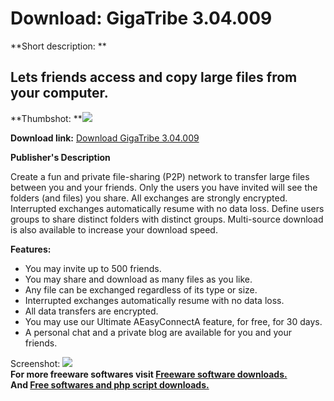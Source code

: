 # Download: GigaTribe 3.04.009

**Short description: **

## Lets friends access and copy large files from your computer.

  
**Thumbshot: **![](http://www.freewarefiles.com/screenshot/gigatribe_md.gif)   
  
**Download link:** [Download GigaTribe 3.04.009](http://freesoftwares.boysofts.com/GigaTribe_program_25680.html)  
  

**Publisher's Description**  
  

Create a fun and private file-sharing (P2P) network to transfer large files
between you and your friends. Only the users you have invited will see the
folders (and files) you share. All exchanges are strongly encrypted.
Interrupted exchanges automatically resume with no data loss. Define users
groups to share distinct folders with distinct groups. Multi-source download
is also available to increase your download speed.

**Features:**

  * You may invite up to 500 friends. 
  * You may share and download as many files as you like. 
  * Any file can be exchanged regardless of its type or size. 
  * Interrupted exchanges automatically resume with no data loss. 
  * All data transfers are encrypted. 
  * You may use our Ultimate AEasyConnectA feature, for free, for 30 days. 
  * A personal chat and a private blog are available for you and your friends. 

  
  
Screenshot: ![](http://www.freewarefiles.com/screenshot/gigatribe.gif)  
**For more freeware softwares visit [Freeware software downloads.](http://freesoftwares.boysofts.com/)**   
**And [Free softwares and php script downloads.](http://www.boysofts.com/)**

